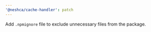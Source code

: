 ```yaml
---
'@neshca/cache-handler': patch
---
```


Add `.npmignore` file to exclude unnecessary files from the package.
